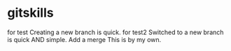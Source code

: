 # gitskills
for test
Creating a new branch is quick.
for test2
Switched to a new branch is quick AND simple.
Add a merge
This is by my own.
